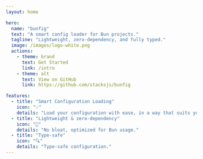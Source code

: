 ```yaml
---
layout: home

hero:
  name: "bunfig"
  text: "A smart config loader for Bun projects."
  tagline: "Lightweight, zero-dependency, and fully typed."
  image: /images/logo-white.png
  actions:
    - theme: brand
      text: Get Started
      link: /intro
    - theme: alt
      text: View on GitHub
      link: https://github.com/stacksjs/bunfig

features:
  - title: "Smart Configuration Loading"
    icon: "💡"
    details: "Load your configuration with ease, in a way that suits you."
  - title: "Lightweight & zero-dependency"
    icon: "🚀"
    details: "No bloat, optimized for Bun usage."
  - title: "Type-safe"
    icon: "🔍"
    details: "Type-safe configuration."
---
```


<Home />
